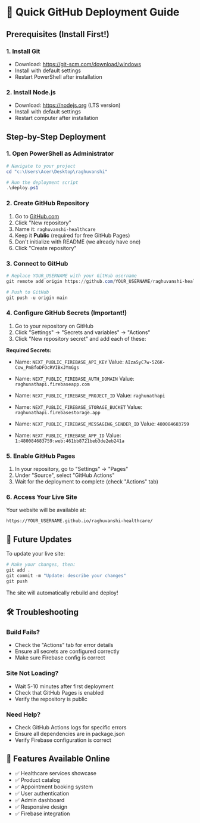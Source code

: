 # 🚀 Quick GitHub Deployment Guide

## Prerequisites (Install First!)

### 1. Install Git
- Download: https://git-scm.com/download/windows
- Install with default settings
- Restart PowerShell after installation

### 2. Install Node.js
- Download: https://nodejs.org (LTS version)
- Install with default settings
- Restart computer after installation

## Step-by-Step Deployment

### 1. Open PowerShell as Administrator
```powershell
# Navigate to your project
cd "c:\Users\Acer\Desktop\raghuvanshi"

# Run the deployment script
.\deploy.ps1
```

### 2. Create GitHub Repository
1. Go to [GitHub.com](https://github.com)
2. Click "New repository"
3. Name it: `raghuvanshi-healthcare`
4. Keep it **Public** (required for free GitHub Pages)
5. Don't initialize with README (we already have one)
6. Click "Create repository"

### 3. Connect to GitHub
```powershell
# Replace YOUR_USERNAME with your GitHub username
git remote add origin https://github.com/YOUR_USERNAME/raghuvanshi-healthcare.git

# Push to GitHub
git push -u origin main
```

### 4. Configure GitHub Secrets (Important!)
1. Go to your repository on GitHub
2. Click "Settings" → "Secrets and variables" → "Actions"
3. Click "New repository secret" and add each of these:

**Required Secrets:**
- Name: `NEXT_PUBLIC_FIREBASE_API_KEY`
  Value: `AIzaSyC7w-5Z6K-Cow_PmBfoDFOcRVIBxJYmGgs`

- Name: `NEXT_PUBLIC_FIREBASE_AUTH_DOMAIN`
  Value: `raghunathapi.firebaseapp.com`

- Name: `NEXT_PUBLIC_FIREBASE_PROJECT_ID`
  Value: `raghunathapi`

- Name: `NEXT_PUBLIC_FIREBASE_STORAGE_BUCKET`
  Value: `raghunathapi.firebasestorage.app`

- Name: `NEXT_PUBLIC_FIREBASE_MESSAGING_SENDER_ID`
  Value: `480084683759`

- Name: `NEXT_PUBLIC_FIREBASE_APP_ID`
  Value: `1:480084683759:web:461bb8721beb3de2eb241a`

### 5. Enable GitHub Pages
1. In your repository, go to "Settings" → "Pages"
2. Under "Source", select "GitHub Actions"
3. Wait for the deployment to complete (check "Actions" tab)

### 6. Access Your Live Site
Your website will be available at:
```
https://YOUR_USERNAME.github.io/raghuvanshi-healthcare/
```

## 🔄 Future Updates

To update your live site:
```powershell
# Make your changes, then:
git add .
git commit -m "Update: describe your changes"
git push
```

The site will automatically rebuild and deploy!

## 🛠️ Troubleshooting

### Build Fails?
- Check the "Actions" tab for error details
- Ensure all secrets are configured correctly
- Make sure Firebase config is correct

### Site Not Loading?
- Wait 5-10 minutes after first deployment
- Check that GitHub Pages is enabled
- Verify the repository is public

### Need Help?
- Check GitHub Actions logs for specific errors
- Ensure all dependencies are in package.json
- Verify Firebase configuration is correct

## 📱 Features Available Online
- ✅ Healthcare services showcase
- ✅ Product catalog
- ✅ Appointment booking system
- ✅ User authentication
- ✅ Admin dashboard
- ✅ Responsive design
- ✅ Firebase integration
